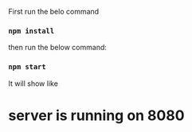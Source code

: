 
First run the belo command
### `npm install`

then run the below command:

### `npm start`

It will show like 
# server is running on 8080
